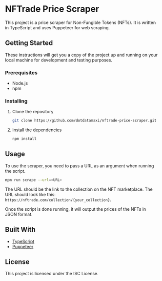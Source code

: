# NFTrade Price Scraper

This project is a price scraper for Non-Fungible Tokens (NFTs). It is written in TypeScript and uses Puppeteer for web scraping.

## Getting Started

These instructions will get you a copy of the project up and running on your local machine for development and testing purposes.

### Prerequisites

- Node.js
- npm

### Installing

1. Clone the repository
    ```bash
    git clone https://github.com/dotdatamaxi/nftrade-price-scraper.git
    ```

1. Install the dependencies
    ```bash
    npm install
    ```

## Usage

To use the scraper, you need to pass a URL as an argument when running the script.

```bash
npm run scrape --url=<URL>
```

The URL should be the link to the collection on the NFT marketplace. The URL should look like this: `https://nftrade.com/collection/{your_collection}`.

Once the script is done running, it will output the prices of the NFTs in JSON format.

## Built With

- [TypeScript](https://www.typescriptlang.org/)
- [Puppeteer](https://pptr.dev/)

## License

This project is licensed under the ISC License.
